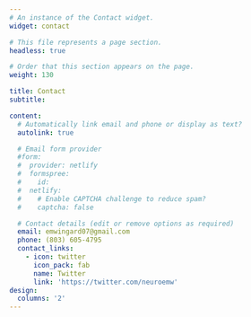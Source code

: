 ```yaml
---
# An instance of the Contact widget.
widget: contact

# This file represents a page section.
headless: true

# Order that this section appears on the page.
weight: 130

title: Contact
subtitle:

content:
  # Automatically link email and phone or display as text?
  autolink: true

  # Email form provider
  #form:
  #  provider: netlify
  #  formspree:
  #    id:
  #  netlify:
  #    # Enable CAPTCHA challenge to reduce spam?
  #    captcha: false

  # Contact details (edit or remove options as required)
  email: emwingard07@gmail.com
  phone: (803) 605-4795
  contact_links:
    - icon: twitter
      icon_pack: fab
      name: Twitter
      link: 'https://twitter.com/neuroemw'
design:
  columns: '2'
---
```

